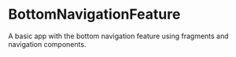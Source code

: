 # BottomNavigationFeature
A basic app with the bottom navigation feature using fragments and navigation components.
